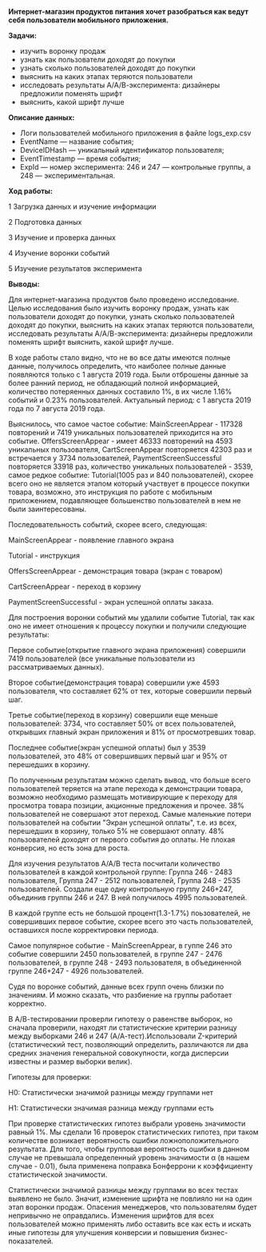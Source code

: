 __Интернет-магазин продуктов питания хочет разобраться как ведут себя пользователи мобильного приложения.__

__Задачи:__

- изучить воронку продаж
- узнать как пользователи доходят до покупки
- узнать сколько пользователей доходят до покупки
- выяснить на каких этапах теряются пользователи
- исследовать результаты А/А/В-эксперимента: дизайнеры предложили поменять шрифт
- выяснить, какой шрифт лучше

__Описание данных:__

- Логи пользователей мобильного приложения в файле logs_exp.csv
- EventName — название события;
- DeviceIDHash — уникальный идентификатор пользователя;
- EventTimestamp — время события;
- ExpId — номер эксперимента: 246 и 247 — контрольные группы, а 248 — экспериментальная.

__Ход работы:__

1  Загрузка данных и изучение информации

2  Подготовка данных

3  Изучение и проверка данных

4  Изучение воронки событий

5  Изучение результатов эксперимента

__Выводы:__

Для интернет-магазина продуктов было проведено исследование. Целью исследования было изучить воронку продаж, узнать как пользователи доходят до покупки, узнать сколько пользователей доходят до покупки, выяснить на каких этапах теряются пользователи, исследовать результаты А/А/В-эксперимента: дизайнеры предложили поменять шрифт выяснить, какой шрифт лучше.

В ходе работы стало видно, что не во все даты имеются полные данные, получилось определить, что наиболее полные данные появляются только с 1 августа 2019 года. Были отброшены данные за более ранний период, не обладающий полной информацией, количество потеряенных данных составило 1%, в их числе 1.16% событий и 0.23% пользователей. Актуальный период: с 1 августа 2019 года по 7 августа 2019 года.

Выяснилось, что самое частое событие: MainScreenAppear - 117328 повторений и 7419 уникальных пользователей приходится на это событие. OffersScreenAppear - имеет 46333 повторений на 4593 уникальных пользователя, CartScreenAppear повторяется 42303 раз и встречается у 3734 пользователей, PaymentScreenSuccessful повторяется 33918 раз, количество уникальных пользователей - 3539, самое редкое событие: Tutorial(1005 раз и 840 пользователей), скорее всего оно не является этапом который участвует в процессе покупки товара, возможно, это инструкция по работе с мобильным приложением, подавляющее большенство пользователей в нем не были заинтересованы.

Последовательность событий, скорее всего, следующая:

MainScreenAppear - появление главного экрана

Tutorial - инструкция

OffersScreenAppear - демонстрация товара (экран с товаром)

CartScreenAppear - переход в корзину

PaymentScreenSuccessful - экран успешной оплаты заказа.

Для построения воронки событий мы удалили событие Tutorial, так как оно не имеет отношения к процессу покупки и получили следующие результаты:

Первое событие(открытие главного экрана приложения) совершили 7419 пользователей (все уникальные пользователи из рассматриваемых данных).

Второе событие(демонстрация товара) совершили уже 4593 пользователя, что составляет 62% от тех, которые совершили первый шаг.

Третье событие(переход в корзину) совершили еще меньше пользователей: 3734, что составляет 50% от всех пользователей, открывших главный экран приложения и 81% от просмотревших товар.

Последнее событие(экран успешной оплаты) был у 3539 пользователей, это 48% от совершивших первый шаг и 95% от перешедших в корзину.

По полученным результатам можно сделать вывод, что больше всего пользователей теряется на этапе перехода к демонстрации товара, возможно необходимо размещать мотивирующие к переходу для просмотра товара позиции, акционные предложения и прочее. 38% пользователей не совершают этот переход. Самые маленькие потери пользователей на событии "Экран успешной оплаты", т.е. из всех, перешедших в корзину, только 5% не совершают оплату. 48% пользователей доходят от первого события до оплаты. Не плохая конверсия, но есть зона для роста.

Для изучения результатов А/А/В теста посчитали количество пользователей в каждой контрольной группе: Группа 246 - 2483 пользователя, Группа 247 - 2512 пользователей, Группа 248 - 2535 пользователей. Создали еще одну контрольную группу 246+247, объединив группы 246 и 247. В ней получилось 4995 пользователей.

В каждой группе есть не большой процент(1.3-1.7%) поьзователей, не совершивших первое событие, скорее всего это часть пользователей, оставшихся после корректировки периода.

Самое популярное событие - MainScreenAppear, в гуппе 246 это событие совершили 2450 пользователей, в группе 247 - 2476 пользователей, в группе 248 - 2493 пользователя, в объединенной группе 246+247 - 4926 пользователей.

Судя по воронке событий, данные всех групп очень близки по значениям. И можно сказать, что разбиение на группы работает корректно.

В А/В-тестировании проверли гипотезу о равенстве выборок, но сначала проверили, находят ли статистические критерии разницу между выборками 246 и 247 (А/А-тест).Использовали Z-критерий (статистический тест, позволяющий определить, различаются ли два средних значения генеральной совокупности, когда дисперсии известны и размер выборки велик).

Гипотезы для проверки:

H0: Статистически значимой разницы между группами нет

H1: Статистически значимая разница между группами есть

При проверке статистических гипотез выбрали уровень значимости равный 1%. Мы сделали 16 проверок статистических гипотез, при таком количестве возникает вероятность ошибки ложноположительного результата. Для того, чтобы групповая вероятность ошибки в данном случае не превышала определенный уровень значимости α (в нашем случае - 0.01), была применена поправка Бонферрони к коэффициенту статистической значимости.

Статистически значимой разницы между группами во всех тестах выявлено не было. Значит, изменение шрифта не повлияло ни на один этап воронки продаж. Опасения менеджеров, что пользователям будет непривычно не оправдались. Изменения шрифтов для всех пользователей можно применять либо оставить все как есть и искать иные гипотезы для улучшения конверсии и повышения бизнес-показателей.
